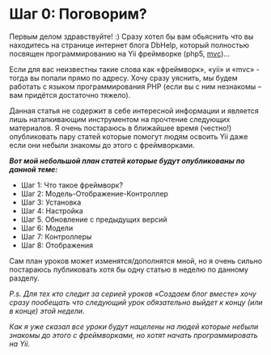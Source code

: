 # Шаг 0: Поговорим?

Первым делом здравствуйте! :\) Сразу хотел бы вам обьяснить что вы находитесь на странице интернет блога DbHelp, который полностью посвящен программированию на Yii фреймворке \(php5, [mvc](https://ru.wikipedia.org/wiki/Model-View-Controller)\)...

Если для вас неизвестны такие слова как «фреймворк», «yii» и «mvc» - тогда вы попали прямо по адресу. Хочу сразу уяснить, мы будем работать с языком программирования PHP \(если вы с ним незнакомы – вам придётся достаточно тяжело\).

Данная статья не содержит в себе интересной информации и является лишь наталкивающим инструментом на прочтение следующих материалов. Я очень постараюсь в ближайшее время \(честно!\) опубликовать пару статей которые помогут людям освоить Yii даже если они небыли знакомы до этого с фреймворками.

_**Вот мой небольшой план статей которые будут опубликованы по данной теме:**_

* Шаг 1: Что такое фреймворк?
* Шаг 2: Модель-Отображение-Контроллер
* Шаг 3: Установка
* Шаг 4: Настройка
* Шаг 5. Обновление с предыдущих версий
* Шаг 6: Модели
* Шаг 7: Контроллеры
* Шаг 8: Отображения

Сам план уроков может изменятся/дополнятся мной, но я очень сильно постараюсь публиковать хотя бы одну статью в неделю по данному разделу.

_P.s. Для тех кто следит за серией уроков «Создаем блог вместе» хочу сразу пообещать что следующий урок обязательно выйдет к концу \(или в конце\) этой недели._

_Как я уже сказал все уроки будут нацелены на людей которые небыли знакомы до этого с фреймворками, но хотят начать программировать на Yii._


